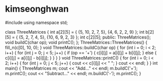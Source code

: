 # kimseonghwan

#include <iostream>
using namespace std;

class ThreeMatrices {
    int a[2][5] = { {5, 10, 2, 7, 5}, {4, 6, 2, 2, 9} };
    int b[2][5] = { {5, 2, 7, 4, 5}, {10, 6, 9, 2, 3} };
    int c[2][5];
public:
    ThreeMatrices();
    void buildC(char op);
    void printC();
};
ThreeMatrices::ThreeMatrices() {
    fill_n(c[0], 10, 0);
}
void ThreeMatrices::buildC(char op) {
    for (int i = 0; i < 2; i++) {
        for (int j = 0; j < 5; j++) {
            if (op == '+') {
                c[i][j] = a[i][j] + b[i][j];
            }
            else {
                c[i][j] = a[i][j] - b[i][j];
            }
        }
    }
}
void ThreeMatrices::printC() {
    for (int i = 0; i < 2; i++) {
        for (int j = 0; j < 5; j++) {
            cout << c[i][j] << " ";
        }
        cout << endl;
    }
}
int main() {
    ThreeMatrices m;
    cout << "Add..." << endl;
    m.buildC('+');
    m.printC();
    cout << "Subtract..." << endl;
    m.buildC('-');
    m.printC();
}
